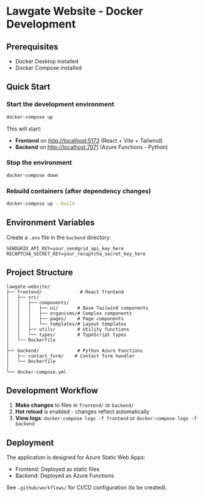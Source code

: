 # Lawgate Website - Docker Development

## Prerequisites

- Docker Desktop installed
- Docker Compose installed

## Quick Start

### Start the development environment

```bash
docker-compose up
```

This will start:

- **Frontend** on <http://localhost:5173> (React + Vite + Tailwind)
- **Backend** on <http://localhost:7071> (Azure Functions - Python)

### Stop the environment

```bash
docker-compose down
```

### Rebuild containers (after dependency changes)

```bash
docker-compose up --build
```

## Environment Variables

Create a `.env` file in the `backend` directory:

```env
SENDGRID_API_KEY=your_sendgrid_api_key_here
RECAPTCHA_SECRET_KEY=your_recaptcha_secret_key_here
```

## Project Structure

```
lawgate-website/
├── frontend/              # React frontend
│   ├── src/
│   │   ├── components/
│   │   │   ├── ui/       # Base Tailwind components
│   │   │   ├── organisms/# Complex components
│   │   │   ├── pages/    # Page components
│   │   │   └── templates/# Layout templates
│   │   ├── utils/        # Utility functions
│   │   └── types/        # TypeScript types
│   └── Dockerfile
│
├── backend/              # Python Azure Functions
│   ├── contact_form/    # Contact form handler
│   └── Dockerfile
│
└── docker-compose.yml
```

## Development Workflow

1. **Make changes** to files in `frontend/` or `backend/`
2. **Hot reload** is enabled - changes reflect automatically
3. **View logs**: `docker-compose logs -f frontend` or `docker-compose logs -f backend`

## Deployment

The application is designed for Azure Static Web Apps:

- Frontend: Deployed as static files
- Backend: Deployed as Azure Functions

See `.github/workflows/` for CI/CD configuration (to be created).
